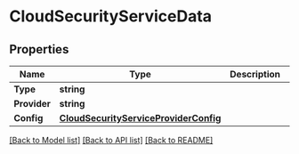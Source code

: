 # CloudSecurityServiceData

## Properties

Name | Type | Description | Notes
------------ | ------------- | ------------- | -------------
**Type** | **string** |  | [optional] 
**Provider** | **string** |  | [optional] 
**Config** | [**CloudSecurityServiceProviderConfig**](cloud_security_service_provider_config.md) |  | [optional] 

[[Back to Model list]](../README.md#documentation-for-models) [[Back to API list]](../README.md#documentation-for-api-endpoints) [[Back to README]](../README.md)


